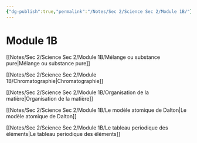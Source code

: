 ```yaml
---
{"dg-publish":true,"permalink":"/Notes/Sec 2/Science Sec 2/Module 1B/"}
---
```


# Module 1B

[[Notes/Sec 2/Science Sec 2/Module 1B/Mélange ou substance pure\|Mélange ou substance pure]]

[[Notes/Sec 2/Science Sec 2/Module 1B/Chromatographie\|Chromatographie]]

[[Notes/Sec 2/Science Sec 2/Module 1B/Organisation de la matière\|Organisation de la matière]]

[[Notes/Sec 2/Science Sec 2/Module 1B/Le modèle atomique de Dalton\|Le modèle atomique de Dalton]]

[[Notes/Sec 2/Science Sec 2/Module 1B/Le tableau periodique des éléments\|Le tableau periodique des éléments]]